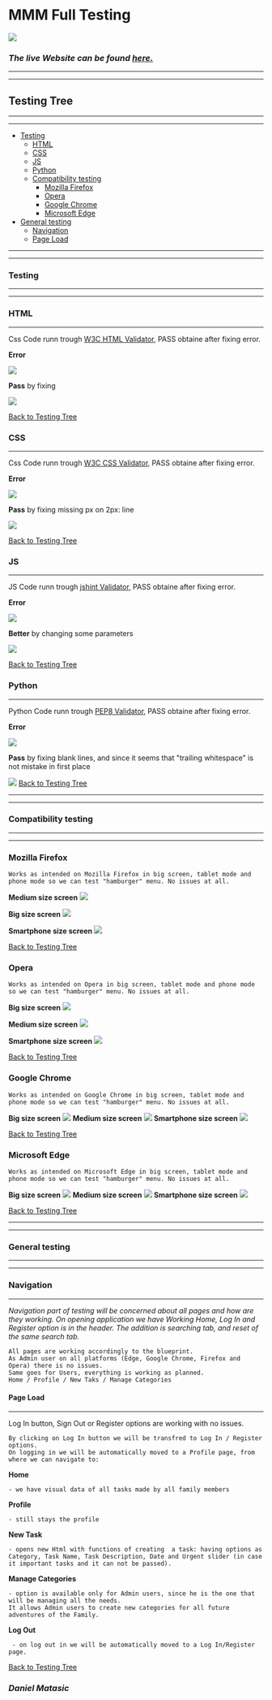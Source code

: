 # **MMM Full Testing** 

![](mdimg/2.jpg) 

###  *The live Website can be found [here.](https://flask-task-manager-cookbook.herokuapp.com/login)*
---
---
## **Testing Tree**
---
---

- [Testing](#testing)
    - [HTML](#html)
    - [CSS](#css)
    - [JS](#js)
    - [Python](#python)
    - [Compatibility testing](#compatibility-testing)
       - [Mozilla Firefox](#mozilla-firefox)
       - [Opera](#opera)
       - [Google Chrome](#google-chrome)
       - [Microsoft Edge](#microsoft-edge)
- [General testing](#general-testing)
  - [Navigation](#navigation)
  - [Page Load](#page-load)


---
---
### **Testing**
---
---

### **HTML**
---
Css Code runn trough [W3C HTML Validator](https://validator.w3.org/#validate_by_input), PASS obtaine after fixing error.

**Error**

 ![](mdimg/.jpg)

**Pass**  by fixing 
 
 ![](mdimg/.jpg)

[Back to Testing Tree](#testing-tree)

### **CSS**
---
Css Code runn trough [W3C CSS Validator](https://jigsaw.w3.org/css-validator/#validate_by_input+with_options), PASS obtaine after fixing error.

**Error**

 ![](mdimg/w3c-error.jpg)

**Pass**  by fixing missing px on 2px: line
 
 ![](mdimg/wc3-pass.jpg)

 [Back to Testing Tree](#testing-tree)

 ### **JS**
---
JS Code runn trough [jshint Validator](https://jshint.com/), PASS obtaine after fixing error.

**Error**

 ![](mdimg/js1.jpg)

**Better** by changing some parameters
 
 ![](mdimg/js2.jpg)

[Back to Testing Tree](#testing-tree)

### **Python**
---
Python Code runn trough [PEP8 Validator](http://pep8online.com/), PASS obtaine after fixing error.

**Error**

 ![](mdimg/pyton1.jpg)

**Pass**  by fixing blank lines, and since it seems that "trailing whitespace" is not mistake in first place

![](mdimg/pyton2.jpg)
[Back to Testing Tree](#testing-tree)

---
---
### **Compatibility testing**
---
---

### **Mozilla Firefox**
    Works as intended on Mozilla Firefox in big screen, tablet mode and phone mode so we can test "hamburger" menu. No issues at all.
**Medium size screen**
![](mdimg/mz1.png)

**Big size screen**
![](mdimg/mz2.png)

**Smartphone size screen**
![](mdimg/mz3.png)

[Back to Testing Tree](#testing-tree)

### **Opera**
    Works as intended on Opera in big screen, tablet mode and phone mode so we can test "hamburger" menu. No issues at all.

**Big size screen**
![](mdimg/op1.png)

**Medium size screen**
![](mdimg/op2.png)

**Smartphone size screen**
![](mdimg/op3.png)

[Back to Testing Tree](#testing-tree)

### **Google Chrome**
    Works as intended on Google Chrome in big screen, tablet mode and phone mode so we can test "hamburger" menu. No issues at all.
**Big size screen**
![](mdimg/gc1.png)
**Medium size screen**
![](mdimg/gc2.png)
**Smartphone size screen**
![](mdimg/gc3.png)

[Back to Testing Tree](#testing-tree)

### **Microsoft Edge**
    Works as intended on Microsoft Edge in big screen, tablet mode and phone mode so we can test "hamburger" menu. No issues at all.
**Big size screen**
![](mdimg/me1.png)
**Medium size screen**
![](mdimg/me2.png)
**Smartphone size screen**
![](mdimg/me3.png)

[Back to Testing Tree](#testing-tree)

---
---
### **General testing**
---
---

### **Navigation**
---
*Navigation part of testing will be concerned about all pages and how are they working.
On opening application we have Working Home, Log In and Register option is in the header. The addition is searching tab, and reset of the same search tab.*


    All pages are working accordingly to the blueprint. 
    As Admin user on all platforms (Edge, Google Chrome, Firefox and Opera) there is no issues. 
    Same goes for Users, everything is working as planned.
    Home / Profile / New Taks / Manage Categories

#### **Page Load**
---
Log In button, Sign Out or Register options are working with no issues.

    By clicking on Log In button we will be transfred to Log In / Register options.
    On logging in we will be automatically moved to a Profile page, from where we can navigate to:

**Home** 

    - we have visual data of all tasks made by all family members
    
**Profile** 
    
    - still stays the profile

**New Task** 
     
    - opens new Html with functions of creating  a task: having options as Category, Task Name, Task Description, Date and Urgent slider (in case it important tasks and it can not be passed).

**Manage Categories**
    
    - option is available only for Admin users, since he is the one that will be managing all the needs.
    It allows Admin users to create new categories for all future adventures of the Family. 

**Log Out**

     - on log out in we will be automatically moved to a Log In/Register page.

[Back to Testing Tree](#testing-tree)

### *Daniel Matasic*

